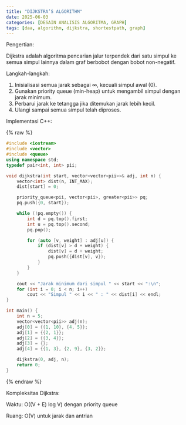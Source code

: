 ```yaml
---
title: "DIJKSTRA’S ALGORITHM"
date: 2025-06-03
categories: [DESAIN ANALISIS ALGORITMA, GRAPH]
tags: [daa, algorithm, dijkstra, shortestpath, graph]
---
```


Pengertian:

Dijkstra adalah algoritma pencarian jalur terpendek dari satu simpul ke semua simpul lainnya dalam graf berbobot dengan bobot non-negatif.

Langkah-langkah:
1. Inisialisasi semua jarak sebagai ∞, kecuali simpul awal (0).
2. Gunakan priority queue (min-heap) untuk mengambil simpul dengan jarak minimum.
3. Perbarui jarak ke tetangga jika ditemukan jarak lebih kecil.
4. Ulangi sampai semua simpul telah diproses.

Implementasi C++:

{% raw %}
```cpp
#include <iostream>
#include <vector>
#include <queue>
using namespace std;
typedef pair<int, int> pii;

void dijkstra(int start, vector<vector<pii>>& adj, int n) {
    vector<int> dist(n, INT_MAX);
    dist[start] = 0;

    priority_queue<pii, vector<pii>, greater<pii>> pq;
    pq.push({0, start});

    while (!pq.empty()) {
        int d = pq.top().first;
        int u = pq.top().second;
        pq.pop();

        for (auto [v, weight] : adj[u]) {
            if (dist[v] > d + weight) {
                dist[v] = d + weight;
                pq.push({dist[v], v});
            }
        }
    }

    cout << "Jarak minimum dari simpul " << start << ":\n";
    for (int i = 0; i < n; i++)
        cout << "Simpul " << i << " : " << dist[i] << endl;
}

int main() {
    int n = 5;
    vector<vector<pii>> adj(n);
    adj[0] = {{1, 10}, {4, 5}};
    adj[1] = {{2, 1}};
    adj[2] = {{3, 4}};
    adj[3] = {};
    adj[4] = {{1, 3}, {2, 9}, {3, 2}};

    dijkstra(0, adj, n);
    return 0;
}
```
{% endraw %}

Kompleksitas Dijkstra:

Waktu: O((V + E) log V) dengan priority queue

Ruang: O(V) untuk jarak dan antrian
